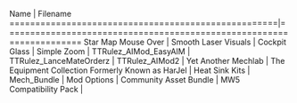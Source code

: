 Name                                                |   Filename
====================================================|=====================================================================
Star Map Mouse Over                                 |
Smooth Laser Visuals                                |
Cockpit Glass                                       |
Simple Zoom                                         |
TTRulez_AIMod_EasyAIM                               |
TTRulez_LanceMateOrderz                             |
TTRulez_AIMod2                                      |
Yet Another Mechlab                                 |
The Equipment Collection Formerly Known as HarJel   |
Heat Sink Kits                                      |
Mech_Bundle                                         |
Mod Options                                         |
Community Asset Bundle                              |
MW5 Compatibility Pack                              |
